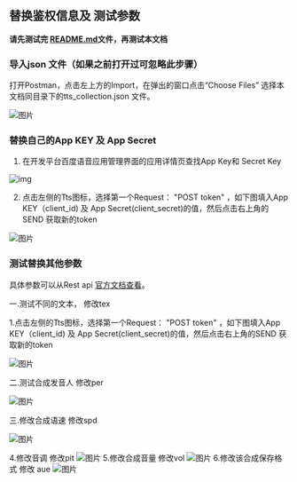 ## 替换鉴权信息及 测试参数
**请先测试完 [README.md](/rest-api-tts/postman/README.md)文件，再测试本文档**

### 导入json 文件（如果之前打开过可忽略此步骤）

打开Postman，点击左上方的Import，在弹出的窗口点击“Choose Files” 选择本文档同目录下的tts_collection.json 文件。

![图片](https://raw.githubusercontent.com/Baidu-AIP/speech-demo/master/rest-api-tts/postman/doc-images/201906201400.png)

### 替换自己的App KEY 及 App Secret

1. 在开发平台百度语音应用管理界面的应用详情页查找App Key和 Secret Key

![img](https://raw.githubusercontent.com/Baidu-AIP/speech-demo/master/rest-api-tts/postman/doc-images/201906201700.jpg)

2. 点击左侧的Tts图标，选择第一个Request： "POST token" ，如下图填入App KEY（client_id) 及 App Secret(client_secret)的值，然后点击右上角的SEND 获取新的token 

![图片](https://raw.githubusercontent.com/Baidu-AIP/speech-demo/master/rest-api-tts/postman/doc-images/201906201601.png)

### 测试替换其他参数

具体参数可以从Rest api [官方文档查看](http://ai.baidu.com/docs#/TTS-API/41ac79a6)。

一.测试不同的文本， 修改tex

1.点击左侧的Tts图标，选择第一个Request： "POST token" ，如下图填入App KEY（client_id) 及 App Secret(client_secret)的值，然后点击右上角的SEND 获取新的token 

![图片](https://raw.githubusercontent.com/Baidu-AIP/speech-demo/master/rest-api-tts/postman/doc-images/201906201404.png)

二.测试合成发音人  修改per

![图片](https://raw.githubusercontent.com/Baidu-AIP/speech-demo/master/rest-api-tts/postman/doc-images/201906201405.png)


三.修改合成语速      修改spd

![图片](https://raw.githubusercontent.com/Baidu-AIP/speech-demo/master/rest-api-tts/postman/doc-images/201906201405.png)

4.修改音调		修改pit
![图片](https://raw.githubusercontent.com/Baidu-AIP/speech-demo/master/rest-api-tts/postman/doc-images/201906201405.png)
5.修改合成音量   	修改vol
![图片](https://raw.githubusercontent.com/Baidu-AIP/speech-demo/master/rest-api-tts/postman/doc-images/201906201405.png)
6.修改该合成保存格式 修改 aue
![图片](https://raw.githubusercontent.com/Baidu-AIP/speech-demo/master/rest-api-tts/postman/doc-images/201906201405.png)

